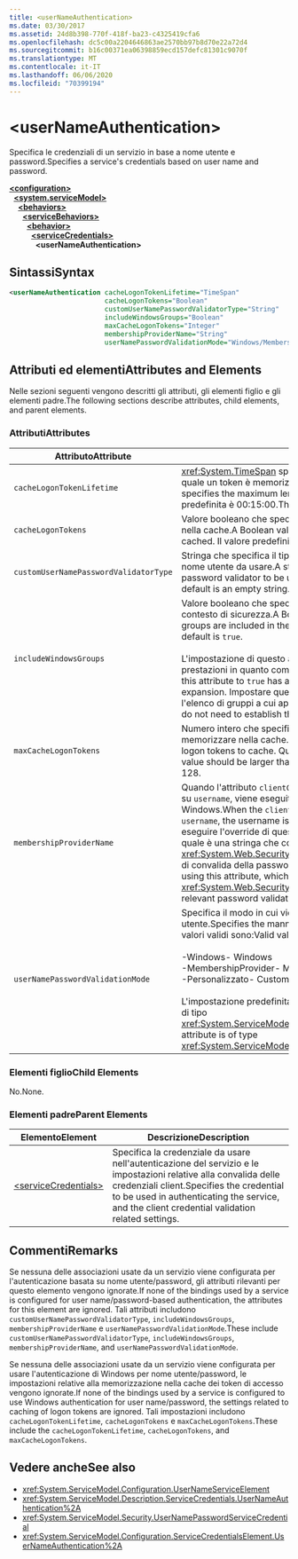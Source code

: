 ```yaml
---
title: <userNameAuthentication>
ms.date: 03/30/2017
ms.assetid: 24d8b398-770f-418f-ba23-c4325419cfa6
ms.openlocfilehash: dc5c00a2204646863ae2570bb97b8d70e22a72d4
ms.sourcegitcommit: b16c00371ea06398859ecd157defc81301c9070f
ms.translationtype: MT
ms.contentlocale: it-IT
ms.lasthandoff: 06/06/2020
ms.locfileid: "70399194"
---
```

# \<userNameAuthentication>
<span data-ttu-id="402e1-101">Specifica le credenziali di un servizio in base a nome utente e password.</span><span class="sxs-lookup"><span data-stu-id="402e1-101">Specifies a service's credentials based on user name and password.</span></span>  
  
[**\<configuration>**](../configuration-element.md)\
&nbsp;&nbsp;[**\<system.serviceModel>**](system-servicemodel.md)\
&nbsp;&nbsp;&nbsp;&nbsp;[**\<behaviors>**](behaviors.md)\
&nbsp;&nbsp;&nbsp;&nbsp;&nbsp;&nbsp;[**\<serviceBehaviors>**](servicebehaviors.md)\
&nbsp;&nbsp;&nbsp;&nbsp;&nbsp;&nbsp;&nbsp;&nbsp;[**\<behavior>**](behavior-of-servicebehaviors.md)\
&nbsp;&nbsp;&nbsp;&nbsp;&nbsp;&nbsp;&nbsp;&nbsp;&nbsp;&nbsp;[**\<serviceCredentials>**](servicecredentials.md)\
&nbsp;&nbsp;&nbsp;&nbsp;&nbsp;&nbsp;&nbsp;&nbsp;&nbsp;&nbsp;&nbsp;&nbsp;**\<userNameAuthentication>**  
  
## <a name="syntax"></a><span data-ttu-id="402e1-102">Sintassi</span><span class="sxs-lookup"><span data-stu-id="402e1-102">Syntax</span></span>  
  
```xml  
<userNameAuthentication cacheLogonTokenLifetime="TimeSpan"
                        cacheLogonTokens="Boolean"
                        customUserNamePasswordValidatorType="String"
                        includeWindowsGroups="Boolean"
                        maxCacheLogonTokens="Integer"
                        membershipProviderName="String"
                        userNamePasswordValidationMode="Windows/MembershipProvider/Custom" />
```  
  
## <a name="attributes-and-elements"></a><span data-ttu-id="402e1-103">Attributi ed elementi</span><span class="sxs-lookup"><span data-stu-id="402e1-103">Attributes and Elements</span></span>  
 <span data-ttu-id="402e1-104">Nelle sezioni seguenti vengono descritti gli attributi, gli elementi figlio e gli elementi padre.</span><span class="sxs-lookup"><span data-stu-id="402e1-104">The following sections describe attributes, child elements, and parent elements.</span></span>  
  
### <a name="attributes"></a><span data-ttu-id="402e1-105">Attributi</span><span class="sxs-lookup"><span data-stu-id="402e1-105">Attributes</span></span>  
  
|<span data-ttu-id="402e1-106">Attributo</span><span class="sxs-lookup"><span data-stu-id="402e1-106">Attribute</span></span>|<span data-ttu-id="402e1-107">Descrizione</span><span class="sxs-lookup"><span data-stu-id="402e1-107">Description</span></span>|  
|---------------|-----------------|  
|`cacheLogonTokenLifetime`|<span data-ttu-id="402e1-108"><xref:System.TimeSpan> specifica il periodo massimo di tempo durante il quale un token è memorizzato nella cache.</span><span class="sxs-lookup"><span data-stu-id="402e1-108">A <xref:System.TimeSpan> that specifies the maximum length of time a token is cached.</span></span> <span data-ttu-id="402e1-109">L'impostazione predefinita è 00:15:00.</span><span class="sxs-lookup"><span data-stu-id="402e1-109">The default is 00:15:00.</span></span>|  
|`cacheLogonTokens`|<span data-ttu-id="402e1-110">Valore booleano che specifica se i token di accesso vengono memorizzati nella cache.</span><span class="sxs-lookup"><span data-stu-id="402e1-110">A Boolean value that specifies whether logon tokens are cached.</span></span> <span data-ttu-id="402e1-111">Il valore predefinito è `false`.</span><span class="sxs-lookup"><span data-stu-id="402e1-111">The default is `false`.</span></span>|  
|`customUserNamePasswordValidatorType`|<span data-ttu-id="402e1-112">Stringa che specifica il tipo di convalida personalizzata della password nome utente da usare.</span><span class="sxs-lookup"><span data-stu-id="402e1-112">A string that specifies the type of custom username password validator to be used.</span></span> <span data-ttu-id="402e1-113">Il valore predefinito è una stringa vuota.</span><span class="sxs-lookup"><span data-stu-id="402e1-113">The default is an empty string.</span></span>|  
|`includeWindowsGroups`|<span data-ttu-id="402e1-114">Valore booleano che specifica se i gruppi di Windows sono inclusi nel contesto di sicurezza.</span><span class="sxs-lookup"><span data-stu-id="402e1-114">A Boolean value that specifies whether Windows groups are included in the security context.</span></span> <span data-ttu-id="402e1-115">Il valore predefinito è `true`.</span><span class="sxs-lookup"><span data-stu-id="402e1-115">The default is `true`.</span></span><br /><br /> <span data-ttu-id="402e1-116">L'impostazione di questo attributo su `true` determina un effetto sulle prestazioni in quanto comporta un'espansione completa del gruppo.</span><span class="sxs-lookup"><span data-stu-id="402e1-116">Setting this attribute to `true` has a performance impact as it results in a full-group expansion.</span></span> <span data-ttu-id="402e1-117">Impostare questa proprietà su `false` se non è necessario stabilire l'elenco di gruppi a cui appartiene un utente.</span><span class="sxs-lookup"><span data-stu-id="402e1-117">Set this property to `false` if you do not need to establish the list of groups a user belongs to.</span></span>|  
|`maxCacheLogonTokens`|<span data-ttu-id="402e1-118">Numero intero che specifica il numero massimo di token di accesso da memorizzare nella cache.</span><span class="sxs-lookup"><span data-stu-id="402e1-118">An integer that specifies the maximum number of logon tokens to cache.</span></span> <span data-ttu-id="402e1-119">Questo valore deve essere maggiore di zero.</span><span class="sxs-lookup"><span data-stu-id="402e1-119">This value should be larger than zero.</span></span> <span data-ttu-id="402e1-120">Il valore predefinito è 128.</span><span class="sxs-lookup"><span data-stu-id="402e1-120">The default is 128.</span></span>|  
|`membershipProviderName`|<span data-ttu-id="402e1-121">Quando l'attributo `clientCredentialType` di un'associazione viene impostato su `username`, viene eseguito il mapping del nome utente sugli account di Windows.</span><span class="sxs-lookup"><span data-stu-id="402e1-121">When the `clientCredentialType` attribute of a binding is set to `username`, the username is mapped to Windows accounts.</span></span> <span data-ttu-id="402e1-122">È possibile eseguire l'override di questo comportamento usando questo attributo, il quale è una stringa che contiene il nome del valore <xref:System.Web.Security.MembershipProvider> che fornisce il meccanismo di convalida della password appropriato.</span><span class="sxs-lookup"><span data-stu-id="402e1-122">You can override this behavior using this attribute, which is a string that contains the name of the <xref:System.Web.Security.MembershipProvider> value that provides the relevant password validation mechanism.</span></span>|  
|`userNamePasswordValidationMode`|<span data-ttu-id="402e1-123">Specifica il modo in cui viene convalidata la password del nome utente.</span><span class="sxs-lookup"><span data-stu-id="402e1-123">Specifies the manner in which username password is validated.</span></span> <span data-ttu-id="402e1-124">I valori validi sono:</span><span class="sxs-lookup"><span data-stu-id="402e1-124">Valid values are:</span></span><br /><br /> <span data-ttu-id="402e1-125">-Windows</span><span class="sxs-lookup"><span data-stu-id="402e1-125">-   Windows</span></span><br /><span data-ttu-id="402e1-126">-MembershipProvider</span><span class="sxs-lookup"><span data-stu-id="402e1-126">-   MembershipProvider</span></span><br /><span data-ttu-id="402e1-127">-Personalizzato</span><span class="sxs-lookup"><span data-stu-id="402e1-127">-   Custom</span></span><br /><br /> <span data-ttu-id="402e1-128">L'impostazione predefinita è Windows.</span><span class="sxs-lookup"><span data-stu-id="402e1-128">The default is Windows.</span></span> <span data-ttu-id="402e1-129">L'attributo è di tipo <xref:System.ServiceModel.Security.UserNamePasswordValidationMode>.</span><span class="sxs-lookup"><span data-stu-id="402e1-129">This attribute is of type <xref:System.ServiceModel.Security.UserNamePasswordValidationMode>.</span></span>|  
  
### <a name="child-elements"></a><span data-ttu-id="402e1-130">Elementi figlio</span><span class="sxs-lookup"><span data-stu-id="402e1-130">Child Elements</span></span>  
 <span data-ttu-id="402e1-131">No.</span><span class="sxs-lookup"><span data-stu-id="402e1-131">None.</span></span>  
  
### <a name="parent-elements"></a><span data-ttu-id="402e1-132">Elementi padre</span><span class="sxs-lookup"><span data-stu-id="402e1-132">Parent Elements</span></span>  
  
|<span data-ttu-id="402e1-133">Elemento</span><span class="sxs-lookup"><span data-stu-id="402e1-133">Element</span></span>|<span data-ttu-id="402e1-134">Descrizione</span><span class="sxs-lookup"><span data-stu-id="402e1-134">Description</span></span>|  
|-------------|-----------------|  
|[\<serviceCredentials>](servicecredentials.md)|<span data-ttu-id="402e1-135">Specifica la credenziale da usare nell'autenticazione del servizio e le impostazioni relative alla convalida delle credenziali client.</span><span class="sxs-lookup"><span data-stu-id="402e1-135">Specifies the credential to be used in authenticating the service, and the client credential validation related settings.</span></span>|  
  
## <a name="remarks"></a><span data-ttu-id="402e1-136">Commenti</span><span class="sxs-lookup"><span data-stu-id="402e1-136">Remarks</span></span>  
 <span data-ttu-id="402e1-137">Se nessuna delle associazioni usate da un servizio viene configurata per l'autenticazione basata su nome utente/password, gli attributi rilevanti per questo elemento vengono ignorate.</span><span class="sxs-lookup"><span data-stu-id="402e1-137">If none of the bindings used by a service is configured for user name/password-based authentication, the attributes for this element are ignored.</span></span> <span data-ttu-id="402e1-138">Tali attributi includono `customUserNamePasswordValidatorType`, `includeWindowsGroups`, `membershipProviderName` e `userNamePasswordValidationMode`.</span><span class="sxs-lookup"><span data-stu-id="402e1-138">These include `customUserNamePasswordValidatorType`, `includeWindowsGroups`, `membershipProviderName`, and `userNamePasswordValidationMode`.</span></span>  
  
 <span data-ttu-id="402e1-139">Se nessuna delle associazioni usate da un servizio viene configurata per usare l'autenticazione di Windows per nome utente/password, le impostazioni relative alla memorizzazione nella cache dei token di accesso vengono ignorate.</span><span class="sxs-lookup"><span data-stu-id="402e1-139">If none of the bindings used by a service is configured to use Windows authentication for user name/password, the settings related to caching of logon tokens are ignored.</span></span> <span data-ttu-id="402e1-140">Tali impostazioni includono `cacheLogonTokenLifetime`, `cacheLogonTokens` e `maxCacheLogonTokens`.</span><span class="sxs-lookup"><span data-stu-id="402e1-140">These include the `cacheLogonTokenLifetime`, `cacheLogonTokens`, and `maxCacheLogonTokens`.</span></span>  
  
## <a name="see-also"></a><span data-ttu-id="402e1-141">Vedere anche</span><span class="sxs-lookup"><span data-stu-id="402e1-141">See also</span></span>

- <xref:System.ServiceModel.Configuration.UserNameServiceElement>
- <xref:System.ServiceModel.Description.ServiceCredentials.UserNameAuthentication%2A>
- <xref:System.ServiceModel.Security.UserNamePasswordServiceCredential>
- <xref:System.ServiceModel.Configuration.ServiceCredentialsElement.UserNameAuthentication%2A>
